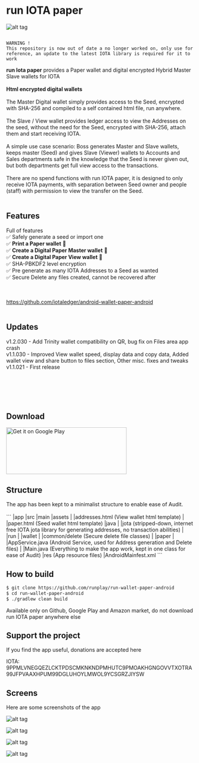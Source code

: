 # run IOTA paper
![alt tag](http://iota.runplay.com/img/paper-logo.png "run IOTA wallet Logo")
  

```

WARNING !
This repository is now out of date a no longer worked on, only use for reference, an update to the latest IOTA library is required for it to work

```

<b>run Iota paper</b> provides a Paper wallet and digital encrypted Hybrid Master Slave wallets for IOTA
<br/><br/>
<b>Html encrypted digital wallets</b><br/><br/>
The Master Digital wallet simply provides access to the Seed, encrypted with SHA-256 and compiled to a self contained html file, run anywhere.
<br/><br/>
The Slave / View wallet provides ledger access to view the Addresses on the seed, without the need for the Seed, encrypted with SHA-256, attach them and start receiving IOTA.
<br/><br/>
A simple use case scenario: Boss generates Master and Slave wallets, keeps master (Seed) and gives Slave (Viewer) wallets to Accounts and Sales departments safe in the knowledge that the Seed is never given out, but both departments get full view access to the transactions.
<br/><br/>
There are no spend functions with run IOTA paper, it is designed to only receive IOTA payments, with separation between Seed owner and people (staff) with permission to view the transfer on the Seed.
<br/><br/>
<h2>Features</h2>

Full of features<br/>
✅ Safely generate a seed or import one<br/>
✅ <b>Print a Paper wallet</b> 🌿<br/>
✅ <b>Create a Digital Paper Master wallet</b> 🌿<br/>
✅  <b>Create a Digital Paper View wallet</b> 🌿<br/>
✅ SHA-PBKDF2 level encryption<br/>
✅ Pre generate as many IOTA Addresses to a Seed as wanted<br/>
✅ Secure Delete any files created, cannot be recovered after<br/>

<br/><br/>
https://github.com/iotaledger/android-wallet-paper-android
<br/>
<br/>
<h2>Updates</h2>
v1.2.030 - Add Trinity wallet compatibility on QR, bug fix on Files area app crash<br/>
v1.1.030 - Improved View wallet speed, display data and copy data, Added wallet view and share button to files section, Other misc. fixes and tweaks<br/>
v1.1.021 - First release<br/>
<br/><br/>

<br/><br/>
<h2>Download</h2>

<a href="https://play.google.com/store/apps/details?id=run.wallet.paper"><img alt="Get it on Google Play" src="https://play.google.com/intl/en_us/badges/images/generic/en_badge_web_generic.png" width="323" height="125"/></a>

<h2>Structure</h2>
The app has been kept to a minimalist structure to enable ease of Audit.<br/>
<br/>
```
|app
   |src
       |main
           |assets
           |    |addresses.html (View wallet html template)
           |    |paper.html (Seed wallet html template)
           |java
           |    |jota (stripped-down, internet free IOTA jota library for generating addresses, no transaction abilities)
           |    |run
           |         |wallet
           |              |common/delete (Secure delete file classes)
           |              |paper
           |                   |AppService.java (Android Service, used for Address generation and Delete files)
           |                   |Main.java (Everything to make the app work, kept in one class for ease of Audit)
           |res (App resource files)
           |AndroidMainfest.xml
```

<h2>How to build</h2>

```bash
$ git clone https://github.com/runplay/run-wallet-paper-android
$ cd run-wallet-paper-android
$ ./gradlew clean build
```

Available only on Github, Google Play and Amazon market, do not download run IOTA paper anywhere else


<h2>Support the project</h2>
If you find the app useful, donations are accepted here

IOTA: 9PPMLVNEGQEZLCKTPDSCMKNKNDPMHUTC9PMOAKHGNGOVVTXOTRA99JFPVAAXHPUM99DGLUHOYLMWOL9YCSGRZJIYSW



<h2>Screens</h2>
Here are some screenshots of the app

![alt tag](http://iota.runplay.com/img/gp-aws1.png "Android Screens")

![alt tag](http://iota.runplay.com/img/gp-aws2.png "Android Screens")

![alt tag](http://iota.runplay.com/img/gp-aws4.png "Html wallet screens")

![alt tag](http://iota.runplay.com/img/gp-aws3.png "Android Screens")

